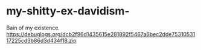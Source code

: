 # my-shitty-ex-davidism-
Bain of my existence.
https://debuglogs.org/dcb2f96d1435615e281892f5467a6bec2dde7531053117225cd3b86d3d434f18.zip
